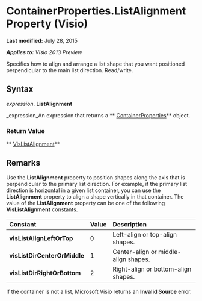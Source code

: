 
# ContainerProperties.ListAlignment Property (Visio)

 **Last modified:** July 28, 2015

 _**Applies to:** Visio 2013 Preview_

Specifies how to align and arrange a list shape that you want positioned perpendicular to the main list direction. Read/write.


## Syntax

 _expression_. **ListAlignment**

 _expression_An expression that returns a  ** [ContainerProperties](b94f758f-58f7-f1ef-c03b-761e26c11017.md)** object.


### Return Value

 ** [VisListAlignment](1ff20524-dee8-659b-c56a-468b5b45e34e.md)**


## Remarks

Use the  **ListAlignment** property to position shapes along the axis that is perpendicular to the primary list direction. For example, if the primary list direction is horizontal in a given list container, you can use the **ListAlignment** property to align a shape vertically in that container. The value of the **ListAlignment** property can be one of the following **VisListAlignment** constants.



|**Constant**|**Value**|**Description**|
|:-----|:-----|:-----|
| **visListAlignLeftOrTop**|0|Left-align or top-align shapes.|
| **visListDirCenterOrMiddle**|1|Center-align or middle-align shapes.|
| **visListDirRightOrBottom**|2|Right-align or bottom-align shapes.|
If the container is not a list, Microsoft Visio returns an  **Invalid Source** error.

